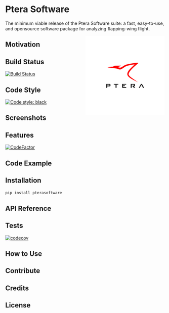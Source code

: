 # Ptera Software

The minimum viable release of the Ptera Software suite: a fast, easy-to-use, and opensource software package for analyzing flapping-wing flight.

<img src="docs/PteraSoftwareLogo.jpg" alt="Ptera Software Logo" align="right" height=250 width=250/>

## Motivation

## Build Status

[![Build Status](https://travis-ci.com/camUrban/PteraSoftware.svg?token=5y8sMbF86xTyULBZ2oZN&branch=master)](https://travis-ci.com/camUrban/PteraSoftware)

## Code Style

[![Code style: black](https://img.shields.io/badge/code%20style-black-000000.svg)](https://github.com/psf/black)

## Screenshots

## Features

[![CodeFactor](https://www.codefactor.io/repository/github/camurban/pterasoftware/badge?s=4875aaea393d225294fb04c7f190d4a4419188b1)](https://www.codefactor.io/repository/github/camurban/pterasoftware)

## Code Example

## Installation

```pip install pterasoftware```

## API Reference

## Tests

[![codecov](https://codecov.io/gh/camUrban/PteraSoftware/branch/master/graph/badge.svg?token=DON88GF8IC)](https://codecov.io/gh/camUrban/PteraSoftware)

## How to Use

## Contribute

## Credits

## License
